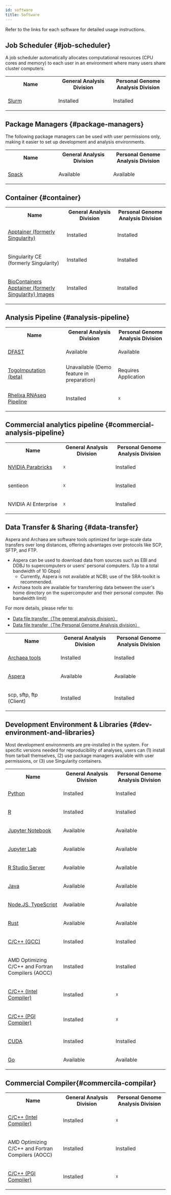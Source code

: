 ```yaml
---
id: software
title: Software
---
```


Refer to the links for each software for detailed usage instructions.

## Job Scheduler {#job-scheduler}

A job scheduler automatically allocates computational resources (CPU cores and memory) to each user in an environment where many users share cluster computers.

<table>

<tr>
<th width="300">Name</th>
<th width="300">General Analysis Division</th>
<th width="300">Personal Genome Analysis Division</th>
</tr>

<tr>
<td width="300">

[Slurm](/guides/software/JobScheduler/Slurm)

</td>
<td width="300">Installed</td>
<td width="300">Installed</td>
</tr>
</table>

## Package Managers {#package-managers}

The following package managers can be used with user permissions only,
making it easier to set up development and analysis environments.

<table>

<tr>
<th width="300">Name</th>
<th width="300">General Analysis Division</th>
<th width="300">Personal Genome Analysis Division</th>
</tr>

<tr>
<td width="300">

[Spack](/guides/software/Container/spack/install_spack)
</td>
<td width="300">Available</td>
<td width="300">Available</td>
</tr>

</table>

## Container {#container}

<table>

<tr>
<th width="300">Name</th>
<th width="300">General Analysis Division</th>
<th width="300">Personal Genome Analysis Division</th>
</tr>

<tr>
<td width="300">

[Apptainer (formerly Singularity)](/guides/software/Container/Apptainer)
</td>
<td width="300">Installed</td>
<td width="300">Installed</td>
</tr>

<tr>
<td width="300">

Singularity CE (formerly Singularity)
</td>
<td width="300">Installed</td>
<td width="300">Installed</td>
</tr>

<tr>
<td width="300">

[BioContainers Apptainer (formerly Singularity)
Images](/guides/software/Container/BioContainers)
</td>
<td width="300">Installed</td>
<td width="300">Installed</td>
</tr>

</table>

## Analysis Pipeline {#analysis-pipeline}

<table>

<tr>
<th width="300">Name</th>
<th width="300">General Analysis Division</th>
<th width="300">Personal Genome Analysis Division</th>
</tr>

<tr>
<td width="300">

[DFAST](/advanced_guides/topics/advanced_guide_2020-2022/#dfast)

</td>
<td width="300">Available</td>
<td width="300">Available</td>
</tr>

<tr>
<td width="300">

[TogoImputation (beta)](/advanced_guides/TogoImputation/imputation_server)

</td>
<td width="300">Unavailable (Demo feature in preparation)</td>
<td width="300">Requires Application</td>
</tr>

<tr>
<td width="300">

[Rhelixa RNAseq Pipeline](/advanced_guides/Rhelixa_RNAseq/Rhelixa_RNAseq)
</td>
<td width="300">Installed</td>
<td width="300">☓</td>
</tr>

</table>

## Commercial analytics pipeline {#commercial-analysis-pipeline}

<table>

<tr>
<th width="300">Name</th>
<th width="300">General Analysis Division</th>
<th width="300">Personal Genome Analysis Division</th>
</tr>

<tr>
<td width="300">

[NVIDIA Parabricks](/advanced_guides/parabricks)
</td>
<td width="300">☓</td>
<td width="300">Installed</td>
</tr>

<tr>
<td width="300">

sentieon

</td>
<td width="300">☓</td>
<td width="300">Installed</td>
</tr>

<tr>
<td width="300">

NVIDIA AI Enterprise

</td>
<td width="300">☓</td>
<td width="300">Installed</td>
</tr>


</table>

## Data Transfer & Sharing {#data-transfer}

Aspera and Archaea are software tools optimized for large-scale data transfers over long distances, offering advantages over protocols like SCP, SFTP, and FTP.
- Aspera can be used to download data from sources such as EBI and DDBJ to supercomputers or users' personal computers. (Up to a total bandwidth of 10 Gbps)
	- Currently, Aspera is not available at NCBI; use of the SRA-toolkit is recommended.
- Archaea tools are available for transferring data between the user's home directory on the supercomputer and their personal computer. (No bandwidth limit)

For more details, please refer to:
- [Data file transfer（The general analysis division）](/guides/using_general_analysis_division/ga_data_transfer/)
- [Data file transfer（The Personal Genome Analysis division）](/guides/using_personal_genome_division/pg_data_transfer/)

<table>

<tr>
<th width="300">Name</th>
<th width="300">General Analysis Division</th>
<th width="300">Personal Genome Analysis Division</th>
</tr>

<tr>
<td width="300">

[Archaea tools](/guides/software/CopyTool/Archaea_tools)

</td>
<td width="300">Installed</td>
<td width="300">Installed</td>
</tr>


<tr>
<td width="300">

[Aspera](/guides/software/CopyTool/aspera_client)

</td>
<td width="300">Available</td>
<td width="300">Available</td>
</tr>

<tr>
<td width="300">

scp, sftp, ftp (Client)

</td>
<td width="300">Installed</td>
<td width="300">Installed</td>
</tr>

</table>

## Development Environment & Libraries {#dev-environment-and-libraries}

Most development environments are pre-installed in the system. For
specific versions needed for reproducibility of analyses, users can
(1) install from tarball themselves, (2) use package managers
available with user permissions, or (3) use Singularity containers.

<table>

<tr>
<th width="300">Name</th>
<th width="300">General Analysis Division</th>
<th width="300">Personal Genome Analysis Division</th>
</tr>

<tr>
<td width="300">

[Python](/guides/software/DevelopmentEnvironment/python)

</td>
<td width="300">Installed</td>
<td width="300">Installed</td>
</tr>
<tr>
<td width="300">

[R](/guides/software/DevelopmentEnvironment/R)

</td>
<td width="300">Installed</td>
<td width="300">Installed</td>
</tr>
<tr>
<td width="300">

[Jupyter Notebook](/guides/software/DevelopmentEnvironment/jupyter_notebook)

</td>
<td width="300">Available</td>
<td width="300">Available</td>
</tr>
<tr>
<td width="300">

[Jupyter Lab](/guides/software/DevelopmentEnvironment/jupyter_lab)

</td>
<td width="300">Available</td>
<td width="300">Available</td>
</tr>
<tr>
<td width="300">

[R Studio Server](/guides/software/DevelopmentEnvironment/R/r_studio_server)

</td>
<td width="300">Available</td>
<td width="300">Available</td>
</tr>

<tr>
<td width="300">

[Java](/guides/software/DevelopmentEnvironment/java)

</td>
<td width="300">Available</td>
<td width="300">Available</td>
</tr>
<tr>
<td width="300">

[Node.JS, TypeScript](/guides/software/DevelopmentEnvironment/TypeScript)

</td>
<td width="300">Available</td>
<td width="300">Available</td>
</tr>
<tr>
<td width="300">

[Rust](/guides/software/DevelopmentEnvironment/Rust)

</td>
<td width="300">Available</td>
<td width="300">Available</td>
</tr>
<tr>
<td width="300">

[C/C++ (GCC)](/guides/software/DevelopmentEnvironment/gcc)

</td>
<td width="300">Installed</td>
<td width="300">Installed</td>
</tr>

<tr>
<td width="300">

AMD Optimizing C/C++ and Fortran Compilers (AOCC)

</td>
<td width="300">Installed</td>
<td width="300">Installed</td>
</tr>

<tr>
<td width="300">

[C/C++ (Intel Compiler)](/guides/software/DevelopmentEnvironment/intel_compiler)

</td>
<td width="300">Installed</td>
<td width="300">☓</td>
</tr>

<tr>
<td width="300">

[C/C++ (PGI Compiler)](/guides/software/DevelopmentEnvironment/pgi_compiler)

</td>
<td width="300">Installed</td>
<td width="300">☓</td>
</tr>
<tr>
<td width="300">

[CUDA](/guides/software/DevelopmentEnvironment/CUDA)

</td>
<td width="300">Installed</td>
<td width="300">Installed</td>
</tr>
<tr>
<td width="300">

[Go](/guides/software/DevelopmentEnvironment/go)

</td>
<td width="300">Available</td>
<td width="300">Available</td>
</tr>

</table>


## Commercial Compiler{#commercila-compilar}

<table>

<tr>
<th width="300">Name</th>
<th width="300">General Analysis Division</th>
<th width="300">Personal Genome Analysis Division</th>
</tr>

<tr>
<td width="300">

[C/C++ (Intel Compiler)](/guides/software/DevelopmentEnvironment/intel_compiler)

</td>
<td width="300">Installed</td>
<td width="300">☓</td>
</tr>

<tr>
<td width="300">

AMD Optimizing C/C++ and Fortran Compilers (AOCC)

</td>
<td width="300">Installed</td>
<td width="300">Installed</td>
</tr>

<tr>
<td width="300">

[C/C++ (PGI Compiler)](/guides/software/DevelopmentEnvironment/pgi_compiler)

</td>
<td width="300">Installed</td>
<td width="300">☓</td>
</tr>

</table>
